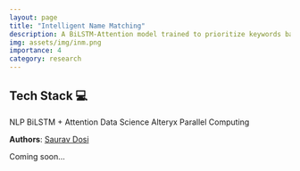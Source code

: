 ```yaml
---
layout: page
title: "Intelligent Name Matching"
description: A BiLSTM-Attention model trained to prioritize keywords based on their Semantic role in a given Organization name.
img: assets/img/inm.png
importance: 4
category: research
---
```

<section id="badgeproj-section">
<h2 class="badgeproj-title">Tech Stack 💻</h2>
  <div class="badgeproj-container">
    <span class="badgeproj">NLP</span>
    <span class="badgeproj">BiLSTM + Attention</span>
    <span class="badgeproj">Data Science</span>
    <span class="badgeproj">Alteryx</span>
    <span class="badgeproj">Parallel Computing</span>
  </div>
</section>

**Authors**: <a href="https://sauravdosi.github.io/">Saurav Dosi</a>

Coming soon...
